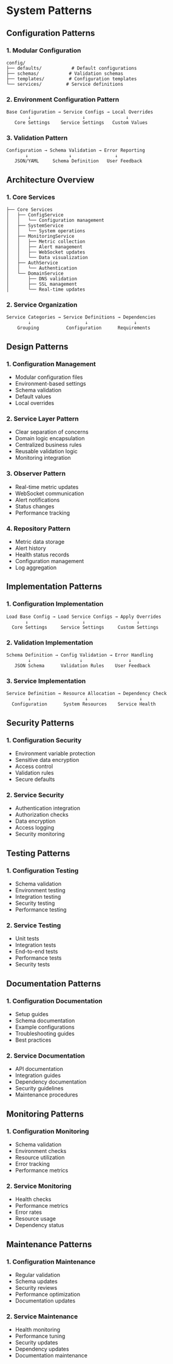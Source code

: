 # System Patterns

## Configuration Patterns

### 1. Modular Configuration
```
config/
├── defaults/           # Default configurations
├── schemas/           # Validation schemas
├── templates/         # Configuration templates
└── services/         # Service definitions
```

### 2. Environment Configuration Pattern
```
Base Configuration → Service Configs → Local Overrides
        ↓                   ↓               ↓
   Core Settings    Service Settings   Custom Values
```

### 3. Validation Pattern
```
Configuration → Schema Validation → Error Reporting
       ↓               ↓                ↓
   JSON/YAML     Schema Definition   User Feedback
```

## Architecture Overview

### 1. Core Services
```
├── Core Services
│   ├── ConfigService
│   │   └── Configuration management
│   ├── SystemService
│   │   └── System operations
│   ├── MonitoringService
│   │   ├── Metric collection
│   │   ├── Alert management
│   │   ├── WebSocket updates
│   │   └── Data visualization
│   ├── AuthService
│   │   └── Authentication
│   └── DomainService
│       ├── DNS validation
│       ├── SSL management
│       └── Real-time updates
```

### 2. Service Organization
```
Service Categories → Service Definitions → Dependencies
        ↓                    ↓                 ↓
    Grouping          Configuration      Requirements
```

## Design Patterns

### 1. Configuration Management
- Modular configuration files
- Environment-based settings
- Schema validation
- Default values
- Local overrides

### 2. Service Layer Pattern
- Clear separation of concerns
- Domain logic encapsulation
- Centralized business rules
- Reusable validation logic
- Monitoring integration

### 3. Observer Pattern
- Real-time metric updates
- WebSocket communication
- Alert notifications
- Status changes
- Performance tracking

### 4. Repository Pattern
- Metric data storage
- Alert history
- Health status records
- Configuration management
- Log aggregation

## Implementation Patterns

### 1. Configuration Implementation
```
Load Base Config → Load Service Configs → Apply Overrides
       ↓                    ↓                   ↓
  Core Settings     Service Settings     Custom Settings
```

### 2. Validation Implementation
```
Schema Definition → Config Validation → Error Handling
        ↓                  ↓                 ↓
   JSON Schema      Validation Rules    User Feedback
```

### 3. Service Implementation
```
Service Definition → Resource Allocation → Dependency Check
        ↓                    ↓                   ↓
  Configuration      System Resources    Service Health
```

## Security Patterns

### 1. Configuration Security
- Environment variable protection
- Sensitive data encryption
- Access control
- Validation rules
- Secure defaults

### 2. Service Security
- Authentication integration
- Authorization checks
- Data encryption
- Access logging
- Security monitoring

## Testing Patterns

### 1. Configuration Testing
- Schema validation
- Environment testing
- Integration testing
- Security testing
- Performance testing

### 2. Service Testing
- Unit tests
- Integration tests
- End-to-end tests
- Performance tests
- Security tests

## Documentation Patterns

### 1. Configuration Documentation
- Setup guides
- Schema documentation
- Example configurations
- Troubleshooting guides
- Best practices

### 2. Service Documentation
- API documentation
- Integration guides
- Dependency documentation
- Security guidelines
- Maintenance procedures

## Monitoring Patterns

### 1. Configuration Monitoring
- Schema validation
- Environment checks
- Resource utilization
- Error tracking
- Performance metrics

### 2. Service Monitoring
- Health checks
- Performance metrics
- Error rates
- Resource usage
- Dependency status

## Maintenance Patterns

### 1. Configuration Maintenance
- Regular validation
- Schema updates
- Security reviews
- Performance optimization
- Documentation updates

### 2. Service Maintenance
- Health monitoring
- Performance tuning
- Security updates
- Dependency updates
- Documentation maintenance